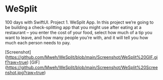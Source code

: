 # WeSplit
100 days with SwiftUI. Project 1. WeSplit App. In this project we’re going to be building a check-splitting app that you might use after eating at a restaurant – you enter the cost of your food, select how much of a tip you want to leave, and how many people you’re with, and it will tell you how much each person needs to pay.

[Screenshot] (https://github.com/Mweh/WeSplit/blob/main/Screenshot/WeSplit%20GIF.gif?raw=true)
[GIF] (https://github.com/Mweh/WeSplit/blob/main/Screenshot/WeSplit%20Screenshot.jpg?raw=true)
